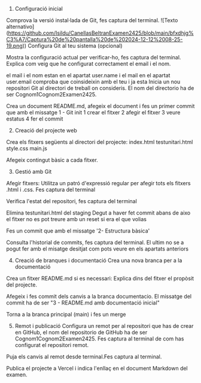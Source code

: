 1. Configuració inicial


Comprova la versió instal·lada de Git, fes captura del terminal.
![Texto alternativo]
(https://github.com/Isildu/CanellasBeltranExamen2425/blob/main/bfxdhjg%C3%A7/Captura%20de%20pantalla%20de%202024-12-12%2008-25-19.png))
Configura Git al teu sistema (opcional)


Mostra la configuració actual per verificar-ho, fes captura del terminal. Explica com veig que he configurat correctament el email i el nom.

el mail i el nom estan en el apartat user.name i el mail en el apartat user.email comproba que coinsideixin amb el teu i ja esta
Inicia un nou repositori Git al directori de treball on consideris. El nom del directorio ha de ser Cognom1Cognom2Examen2425.

Crea un document README.md, afegeix el document i fes un primer commit que amb el missatge 1 - Git init
1 crear el fitxer
2 afegir el fitxer 
3 veure estatus
4 fer el commit
 
2. Creació del projecte web


Crea els fitxers següents al directori del projecte:
index.html
testunitari.html
style.css
main.js

Afegeix contingut bàsic a cada fitxer.

3. Gestió amb Git




Afegir fitxers:
Utilitza un patró d'expressió regular per afegir tots els fitxers .html i .css. Fes captura del terminal

Verifica l'estat del repositori, fes captura del terminal

Elimina testunitari.html del staging
Degut a haver fet commit abans de aixo el fitxer no es pot treure amb un reset si era el que volias

Fes un commit que amb el missatge '2- Estructura bàsica'

Consulta l'historial de commits, fes captura del terminal.
El ultim no se a pogut fer amb el misatge desitjat com pots veure en els apartats anteriors

4. Creació de branques i documentació
Crea una nova branca per a la documentació

Crea un fitxer README.md si es necessari:
Explica dins del fitxer el propòsit del projecte.

Afegeix i fes commit dels canvis a la branca documentacio. El missatge del commit ha de ser "3 - README.md amb documentació inicial"

Torna a la branca principal (main) i fes un merge


5. Remot i publicació
Configura un remot per al repositori que has de crear en GitHub, el nom del repositorio de GitHub ha de ser Cognom1Cognom2Examen2425. Fes captura al terminal de com has configurat el repositori remot.

Puja els canvis al remot desde terminal.Fes captura al terminal.

Publica el projecte a Vercel i indica l'enllaç en el document Markdown del examen.
